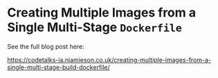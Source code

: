 # Creating Multiple Images from a Single Multi-Stage `Dockerfile`

See the full blog post here:

https://codetalks-ia.njamieson.co.uk/creating-multiple-images-from-a-single-multi-stage-build-dockerfile/